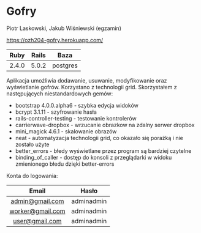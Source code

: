 # Gofry

Piotr Laskowski, Jakub Wiśniewski (egzamin)

https://ozh204-gofry.herokuapp.com/
		
| Ruby       | Rails | Baza     |
| :--------: |:-----:| :-------:|
| 2.4.0      | 5.0.2 | postgres |

Aplikacja umożliwia dodawanie, usuwanie, modyfikowanie oraz wyświetlanie gofrów.
Korzystano z technologii grid.
Skorzystałem z następujących niestandardowych gemów:

- bootstrap 4.0.0.alpha6        - szybka edycja widoków
- bcrypt 3.1.11                 - szyfrowanie hasła
- rails-controller-testing      - testowanie kontrolerów
- carrierwave-dropbox           - wrzucanie obrazkow na zdalny serwer dropbox
- mini_magick 4.6.1             - skalowanie obrazów
- neat                          - automatyzacja technologii grid, co okazało się porażką i nie zostało użyte
- better_errors                 - błedy wyświetlane przez program są bardziej czytelne
- binding_of_caller             - dostęp do konsoli z przeglądarki w widoku zmienionego błedu dzięki better-errors

Konta do logowania:

| Email            | Hasło      |
| :--------------: |:----------:|
| admin@gmail.com  | adminadmin |
| worker@gmail.com | adminadmin |
| user@gmail.com   | adminadmin |

